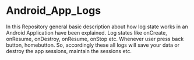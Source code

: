 # Android_App_Logs
In this Repository general basic description about how log state works in an Android Application have been explained. Log states like onCreate, onResume, onDestroy, onResume, onStop etc. Whenever user press back button, homebutton. So, accordingly these all logs will save your data or destroy the app sessions, maintain the sessions etc.
